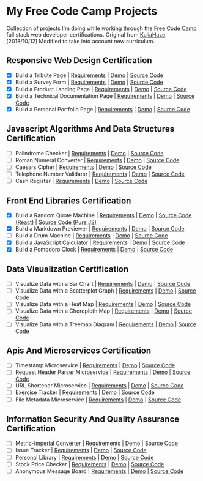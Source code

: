 # My Free Code Camp Projects

Collection of projects I'm doing while working through the [Free Code Camp](http://www.freecodecamp.com) full stack web developer certifications.
Original from [KaliaHaze](https://gist.github.com/KaliaHaze/633e93581ebace3bde6291e745aa209c#file-fcc-project-list-md).
[2018/10/12] Modified to take into account new curriculum.

## Responsive Web Design Certification

- [x] Build a Tribute Page | [Requirements](https://learn.freecodecamp.org/responsive-web-design/responsive-web-design-projects/build-a-tribute-page/) | [Demo](https://codepen.io/X140hu4/full/qRWoeo/) | [Source Code](https://codepen.io/X140hu4/pen/qRWoeo/)
- [x] Build a Survey Form | [Requirements](https://learn.freecodecamp.org/responsive-web-design/responsive-web-design-projects/build-a-survey-form/) | [Demo](https://codepen.io/X140hu4/full/ZjZGEg) | [Source Code](https://github.com/X140hu4/FCC/tree/master/new_curriculum_projects/Survey_Form)
- [x] Build a Product Landing Page | [Requirements](https://learn.freecodecamp.org/responsive-web-design/responsive-web-design-projects/build-a-product-landing-page/) | [Demo](https://codepen.io/X140hu4/full/bxxgrE/) | [Source Code](https://github.com/X140hu4/FCC/tree/master/new_curriculum_projects/Product_Landing_page)
- [x] Build a Technical Documentation Page | [Requirements](https://learn.freecodecamp.org/responsive-web-design/responsive-web-design-projects/build-a-technical-documentation-page/) | [Demo](https://codepen.io/X140hu4/full/QZbEgY) | [Source Code](https://github.com/X140hu4/FCC/tree/master/new_curriculum_projects/Technical_Documentation)
- [x] Build a Personal Portfolio Page | [Requirements](http://www.freecodecamp.com/challenges/build-a-personal-portfolio-webpage) | [Demo](https://codepen.io/X140hu4/full/WZLLQQ/) | [Source Code](https://github.com/X140hu4/FCC/tree/master/1.%20Portfolio/Ver_MED)

## Javascript Algorithms And Data Structures Certification

- [ ] Palindrome Checker | [Requirements](https://learn.freecodecamp.org/javascript-algorithms-and-data-structures/javascript-algorithms-and-data-structures-projects/palindrome-checker/) | [Demo]() | [Source Code]()
- [ ] Roman Numeral Converter | [Requirements](https://learn.freecodecamp.org/javascript-algorithms-and-data-structures/javascript-algorithms-and-data-structures-projects/roman-numeral-converter/) | [Demo]() | [Source Code]()
- [ ] Caesars Cipher | [Requirements](https://learn.freecodecamp.org/javascript-algorithms-and-data-structures/javascript-algorithms-and-data-structures-projects/caesars-cipher/) | [Demo]() | [Source Code]()
- [ ] Telephone Number Validator | [Requirements](https://learn.freecodecamp.org/javascript-algorithms-and-data-structures/javascript-algorithms-and-data-structures-projects/telephone-number-validator/) | [Demo]() | [Source Code]()
- [ ] Cash Register | [Requirements](https://learn.freecodecamp.org/javascript-algorithms-and-data-structures/javascript-algorithms-and-data-structures-projects/cash-register/) | [Demo]() | [Source Code]()

## Front End Libraries Certification

- [x] Build a Random Quote Machine | [Requirements](https://learn.freecodecamp.org/front-end-libraries/front-end-libraries-projects/build-a-random-quote-machine) | [Demo](https://codepen.io/X140hu4/full/YLNxbj) | [Source Code (React)](https://codepen.io/X140hu4/pen/YLNxbj) | [Source Code (Pure JS)](https://github.com/X140hu4/FCC/tree/master/02.%20Random%20Quote%20Machine)
- [x] Build a Markdown Previewer | [Requirements](https://learn.freecodecamp.org/front-end-libraries/front-end-libraries-projects/build-a-markdown-previewer) | [Demo](https://codepen.io/X140hu4/full/ZqKVNX) | [Source Code](https://github.com/X140hu4/FCC/tree/master/new_curriculum_projects/markdown_previewer)
- [ ] Build a Drum Machine | [Requirements](https://learn.freecodecamp.org/front-end-libraries/front-end-libraries-projects/build-a-drum-machine) | [Demo]() | [Source Code](https://github.com/X140hu4/FCC/tree/master/new_curriculum_projects/drum_machine)
- [x] Build a JavaScript Calculator | [Requirements](http://www.freecodecamp.com/challenges/build-a-javascript-calculator) | [Demo](https://codepen.io/X140hu4/full/QaXMbv) | [Source Code](https://github.com/X140hu4/FCC/tree/master/6.%20JS%20Calculator)
- [x] Build a Pomodoro Clock | [Requirements](http://www.freecodecamp.com/challenges/build-a-pomodoro-clock) | [Demo](https://codepen.io/X140hu4/full/mXyMvg/) | [Source Code](https://github.com/X140hu4/FCC/tree/master/7.%20Pomorodo%20Clock)

## Data Visualization Certification
- [ ] Visualize Data with a Bar Chart | [Requirements](https://learn.freecodecamp.org/data-visualization/data-visualization-projects/visualize-data-with-a-bar-chart) | [Demo]() | [Source Code]()
- [ ] Visualize Data with a Scatterplot Graph | [Requirements](https://learn.freecodecamp.org/data-visualization/data-visualization-projects/visualize-data-with-a-scatterplot-graph) | [Demo]() | [Source Code]()
- [ ] Visualize Data with a Heat Map | [Requirements](https://learn.freecodecamp.org/data-visualization/data-visualization-projects/visualize-data-with-a-heat-map) | [Demo]() | [Source Code]()
- [ ] Visualize Data with a Choropleth Map | [Requirements](https://learn.freecodecamp.org/data-visualization/data-visualization-projects/visualize-data-with-a-choropleth-map) | [Demo]() | [Source Code]()
- [ ] Visualize Data with a Treemap Diagram | [Requirements](https://learn.freecodecamp.org/data-visualization/data-visualization-projects/visualize-data-with-a-treemap-diagram) | [Demo]() | [Source Code]()

## Apis And Microservices Certification

- [ ] Timestamp Microservice | [Requirements](https://learn.freecodecamp.org/apis-and-microservices/apis-and-microservices-projects/timestamp-microservice) | [Demo]() | [Source Code]()
- [ ] Request Header Parser Microservice | [Requirements](https://learn.freecodecamp.org/apis-and-microservices/apis-and-microservices-projects/request-header-parser-microservice) | [Demo]() | [Source Code]()
- [ ] URL Shortener Microservice | [Requirements](https://learn.freecodecamp.org/apis-and-microservices/apis-and-microservices-projects/url-shortener-microservice) | [Demo]() | [Source Code]()
- [ ] Exercise Tracker | [Requirements](https://learn.freecodecamp.org/apis-and-microservices/apis-and-microservices-projects/exercise-tracker) | [Demo]() | [Source Code]()
- [ ] File Metadata Microservice | [Requirements](https://learn.freecodecamp.org/apis-and-microservices/apis-and-microservices-projects/file-metadata-microservice) | [Demo]() | [Source Code]()

## Information Security And Quality Assurance Certification

- [ ] Metric-Imperial Converter | [Requirements](https://learn.freecodecamp.org/information-security-and-quality-assurance/information-security-and-quality-assurance-projects/metric-imperial-converter) | [Demo]() | [Source Code]()
- [ ] Issue Tracker | [Requirements](https://learn.freecodecamp.org/information-security-and-quality-assurance/information-security-and-quality-assurance-projects/issue-tracker) | [Demo]() | [Source Code]()
- [ ] Personal Library | [Requirements](https://learn.freecodecamp.org/information-security-and-quality-assurance/information-security-and-quality-assurance-projects/personal-library) | [Demo]() | [Source Code]()
- [ ] Stock Price Checker | [Requirements](https://learn.freecodecamp.org/information-security-and-quality-assurance/information-security-and-quality-assurance-projects/stock-price-checker) | [Demo]() | [Source Code]()
- [ ] Anonymous Message Board | [Requirements](https://learn.freecodecamp.org/information-security-and-quality-assurance/information-security-and-quality-assurance-projects/anonymous-message-board) | [Demo]() | [Source Code]()